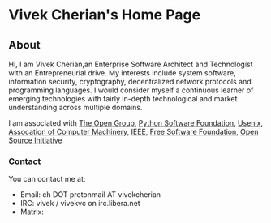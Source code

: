 # Vivek Cherian's Home Page

## About

Hi, I am Vivek Cherian,an Enterprise Software Architect and Technologist with an Entrepreneurial drive. My interests include system software, information security, cryptography, decentralized network protocols and programming languages. I would consider myself a continuous learner of emerging technologies with fairly in-depth technological and market understanding across multiple domains.

I am associated with [The Open Group](https://https://www.opengroup.org/), [Python Software Foundation](https://www.python.org/psf/), [Usenix](https://www.usenix.org), [Assocation of Computer Machinery](https://acm.org), [IEEE](https://www.ieee.org), [Free Software Foundation](https://fsf.org), [Open Source Initiative](https://opensource.org)


### Contact

You can contact me at:

- Email: ch DOT protonmail AT vivekcherian
- IRC: vivek / vivekvc on irc.libera.net
- Matrix: 
